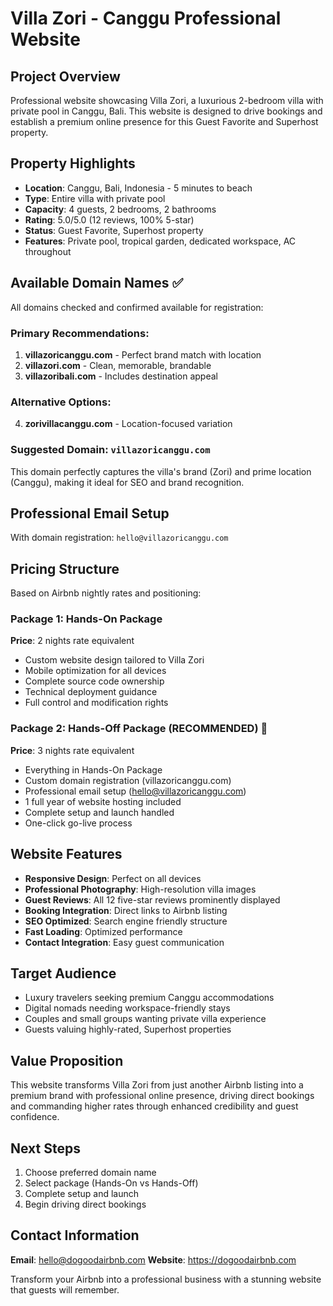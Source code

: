 # Villa Zori - Canggu Professional Website

## Project Overview

Professional website showcasing Villa Zori, a luxurious 2-bedroom villa with private pool in Canggu, Bali. This website is designed to drive bookings and establish a premium online presence for this Guest Favorite and Superhost property.

## Property Highlights

- **Location**: Canggu, Bali, Indonesia - 5 minutes to beach
- **Type**: Entire villa with private pool
- **Capacity**: 4 guests, 2 bedrooms, 2 bathrooms
- **Rating**: 5.0/5.0 (12 reviews, 100% 5-star)
- **Status**: Guest Favorite, Superhost property
- **Features**: Private pool, tropical garden, dedicated workspace, AC throughout

## Available Domain Names ✅

All domains checked and confirmed available for registration:

### Primary Recommendations:

1. **villazoricanggu.com** - Perfect brand match with location
2. **villazori.com** - Clean, memorable, brandable
3. **villazoribali.com** - Includes destination appeal

### Alternative Options:

4. **zorivillacanggu.com** - Location-focused variation

### Suggested Domain: `villazoricanggu.com`

This domain perfectly captures the villa's brand (Zori) and prime location (Canggu), making it ideal for SEO and brand recognition.

## Professional Email Setup

With domain registration: `hello@villazoricanggu.com`

## Pricing Structure

Based on Airbnb nightly rates and positioning:

### Package 1: Hands-On Package

**Price**: 2 nights rate equivalent

- Custom website design tailored to Villa Zori
- Mobile optimization for all devices
- Complete source code ownership
- Technical deployment guidance
- Full control and modification rights

### Package 2: Hands-Off Package (RECOMMENDED) 🌟

**Price**: 3 nights rate equivalent

- Everything in Hands-On Package
- Custom domain registration (villazoricanggu.com)
- Professional email setup (hello@villazoricanggu.com)
- 1 full year of website hosting included
- Complete setup and launch handled
- One-click go-live process

## Website Features

- **Responsive Design**: Perfect on all devices
- **Professional Photography**: High-resolution villa images
- **Guest Reviews**: All 12 five-star reviews prominently displayed
- **Booking Integration**: Direct links to Airbnb listing
- **SEO Optimized**: Search engine friendly structure
- **Fast Loading**: Optimized performance
- **Contact Integration**: Easy guest communication

## Target Audience

- Luxury travelers seeking premium Canggu accommodations
- Digital nomads needing workspace-friendly stays
- Couples and small groups wanting private villa experience
- Guests valuing highly-rated, Superhost properties

## Value Proposition

This website transforms Villa Zori from just another Airbnb listing into a premium brand with professional online presence, driving direct bookings and commanding higher rates through enhanced credibility and guest confidence.

## Next Steps

1. Choose preferred domain name
2. Select package (Hands-On vs Hands-Off)
3. Complete setup and launch
4. Begin driving direct bookings

## Contact Information

**Email**: hello@dogoodairbnb.com
**Website**: https://dogoodairbnb.com

Transform your Airbnb into a professional business with a stunning website that guests will remember.
